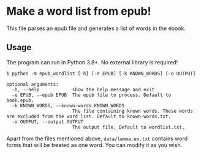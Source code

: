 # Make a word list from epub!

This file parses an epub file and generates a list of words in the ebook.

## Usage

The program can run in Python 3.8+. No external library is required!

```
$ python -m epub_wordlist [-h] [-e EPUB] [-k KNOWN_WORDS] [-o OUTPUT]

optional arguments:
  -h, --help            show the help message and exit
  -e EPUB, --epub EPUB  The epub file to process. Default to book.epub.
  -k KNOWN_WORDS, --known-words KNOWN_WORDS
                        The file containing known words. These words are excluded from the word list. Default to known-words.txt.
  -o OUTPUT, --output OUTPUT
                        The output file. Default to wordlist.txt.
```

Apart from the files mentioned above, `data/lemma.en.txt` contains word forms that will be treated as one word. You can modify it as you wish.
